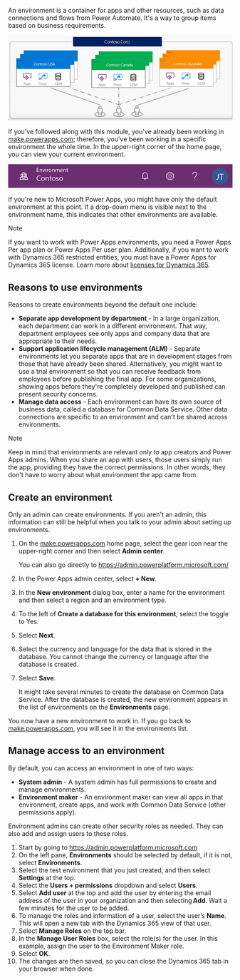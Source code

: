 An environment is a container for apps and other resources, such as data connections and flows from Power Automate. It's a way to group items based on business requirements.

![Environment picker](../media/powerapps-environments2.png)

If you've followed along with this module, you've already been working in <a href="https://make.powerapps.com" target="_blank">make.powerapps.com</a>; therefore, you've been working in a specific environment the whole time.
In the upper-right corner of the home page, you can view your current environment.

![Environment picker](../media/powerapps-environment-picker.png)

If you're new to Microsoft Power Apps, you might have only the default environment at this point. If a drop-down menu is visible next to the environment name, this indicates that other environments are available.

> [!NOTE]
> If you want to work with Power Apps environments, you need a Power Apps Per app plan or Power Apps Per user plan. Additionally, if you want to work with Dynamics 365 restricted entities, you must have a Power Apps for Dynamics 365 license. Learn more about [licenses for Dynamics 365](https://na01.safelinks.protection.outlook.com/?url=https%3A%2F%2Fdocs.microsoft.com%2Fen-us%2Fpowerapps%2Fadministrator%2Fpricing-billing-skus%23licenses&data=02%7C01%7Cv-tosis%40microsoft.com%7C3bb58d639d8745c27ff908d62d4c1062%7C72f988bf86f141af91ab2d7cd011db47%7C1%7C0%7C636746202048937165&sdata=8rDKLL4XBkwCLOrpZe0F2MlTmkfhAmukrV3bn4a34NU%3D&reserved=0).

## Reasons to use environments
Reasons to create environments beyond the default one include:

- **Separate app development by department** - In a large organization, each department can work in a different environment. That way, department employees see only apps and company data that are appropriate to their needs.
- **Support application lifecycle management (ALM)** - Separate environments let you separate apps that are in development stages from those that have already been shared. Alternatively, you might want to use a trial environment so that you can receive feedback from employees before publishing the final app. For some organizations, showing apps before they're completely developed and published can present security concerns.
- **Manage data access** - Each environment can have its own source of business data, called a database for Common Data Service. 
Other data connections are specific to an environment and can't be shared across environments.

> [!NOTE]
> Keep in mind that environments are relevant only to app creators and Power Apps admins. When you share an app with users, those users simply run the app, providing they have the correct permissions. In other words, they don't have to worry about what environment the app came from.

## Create an environment

Only an admin can create environments. If you aren't an admin, this information can still be helpful when you talk to your admin about setting up environments.

1. On the <a href="https://make.powerapps.com" target="_blank">make.powerapps.com</a> home page, select the gear icon near the upper-right corner and then select **Admin center**.

    You can also go directly to https://admin.powerplatform.microsoft.com/
2. In the Power Apps admin center, select **+ New**. 
3. In the **New environment** dialog box, enter a name for the environment and then select a region and an environment type.
4. To the left of **Create a database for this environment**, select the toggle to Yes.
5. Select **Next**.
6. Select the currency and language for the data that is stored in the database. You cannot change the currency or language after the database is created. 
7. Select **Save**.
 
    It might take several minutes to create the database on Common Data Service. After the database is created, the new environment appears in the list of environments on the **Environments** page.

You now have a new environment to work in. If you go back to <a href="https://make.powerapps.com" target="_blank">make.powerapps.com</a>, you will see it in the environments list.

## Manage access to an environment

By default, you can access an environment in one of two ways:

- **System admin** - A system admin has full permissions to create and manage environments.
- **Environment maker** - An environment maker can view all apps in that environment, create apps, and work with Common Data Service (other permissions apply).

Environment admins can create other security roles as needed. They can also add and assign users to these roles.

1. Start by going to <a href="https://admin.powerplatform.microsoft.com" target="_blank">https://admin.powerplatform.microsoft.com</a>
2. On the left pane, **Environments** should be selected by default, if it is not, select **Environments**.
3. Select the test environment that you just created, and then select **Settings** at the top.
4. Select the **Users + permissions** dropdown and select **Users**. 
5. Select **Add user** at the top and add the user by entering the email address of the user in your organization and then selecting **Add**. Wait a few minutes for the user to be added. 
6. To manage the roles and information of a user, select the user’s **Name**. This will open a new tab with the Dynamics 365 view of that user. 
7. Select **Manage Roles** on the top bar.
8. In the **Manage User Roles** box, select the role(s) for the user. In this example, assign the user to the Environment Maker role.
9. Select **OK**.
10. The changes are then saved, so you can close the Dynamics 365 tab in your browser when done. 
